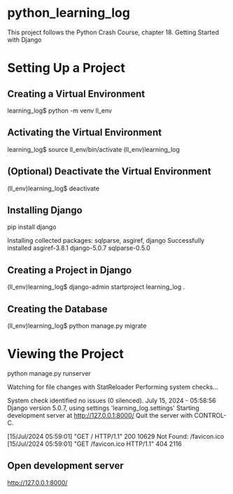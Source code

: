 # python_learning_log

This project follows the Python Crash Course, chapter 18. Getting Started with Django

# Setting Up a Project

## Creating a Virtual Environment

learning_log$ python -m venv ll_env

## Activating the Virtual Environment

learning_log$ source ll_env/bin/activate
(ll_env)learning_log

## (Optional) Deactivate the Virtual Environment

(ll_env)learning_log$ deactivate

## Installing Django

pip install django

Installing collected packages: sqlparse, asgiref, django
Successfully installed asgiref-3.8.1 django-5.0.7 sqlparse-0.5.0

## Creating a Project in Django

(ll_env)learning_log$ django-admin startproject learning_log .

## Creating the Database

(ll_env)learning_log$ python manage.py migrate

# Viewing the Project

python manage.py runserver

Watching for file changes with StatReloader
Performing system checks...

System check identified no issues (0 silenced).
July 15, 2024 - 05:58:56
Django version 5.0.7, using settings 'learning_log.settings'
Starting development server at http://127.0.0.1:8000/
Quit the server with CONTROL-C.

[15/Jul/2024 05:59:01] "GET / HTTP/1.1" 200 10629
Not Found: /favicon.ico
[15/Jul/2024 05:59:01] "GET /favicon.ico HTTP/1.1" 404 2116

## Open development server 

http://127.0.0.1:8000/


